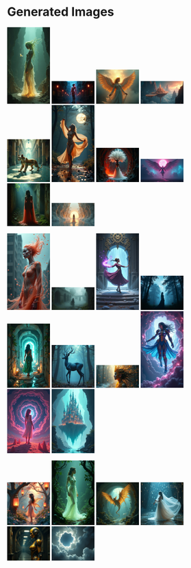 # Generated Images



<img src="2025_07_19_01.png" width="100"/> <img src="2025_07_19_02.png" width="100"/> <img src="2025_07_19_03.png" width="100"/> <img src="2025_07_19_04.png" width="100"/> <img src="2025_07_19_05.png" width="100"/> <img src="2025_07_19_06.png" width="100"/> <img src="2025_07_19_07.png" width="100"/> <img src="2025_07_19_08.png" width="100"/> <img src="2025_07_19_09.png" width="100"/> <img src="2025_07_19_10.png" width="100"/>

<img src="2025_07_19_11.png" width="100"/> <img src="2025_07_19_12.png" width="100"/> <img src="2025_07_19_13.png" width="100"/> <img src="2025_07_19_14.png" width="100"/> <img src="2025_07_19_15.png" width="100"/> <img src="2025_07_19_16.png" width="100"/> <img src="2025_07_19_17.png" width="100"/> <img src="2025_07_19_18.png" width="100"/> <img src="2025_07_19_19.png" width="100"/> <img src="2025_07_19_20.png" width="100"/>

<img src="2025_07_19_21.png" width="100"/> <img src="2025_07_19_22.png" width="100"/> <img src="2025_07_19_23.png" width="100"/> <img src="2025_07_19_24.png" width="100"/> <img src="2025_07_19_25.png" width="100"/> <img src="2025_07_19_26.png" width="100"/>